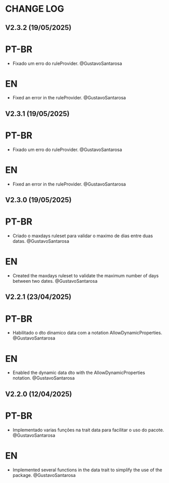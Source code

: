 # CHANGE LOG

## V2.3.2 (19/05/2025)

# PT-BR

- Fixado um erro do ruleProvider. @GustavoSantarosa

# EN

- Fixed an error in the ruleProvider. @GustavoSantarosa

## V2.3.1 (19/05/2025)

# PT-BR

- Fixado um erro do ruleProvider. @GustavoSantarosa

# EN

- Fixed an error in the ruleProvider. @GustavoSantarosa

## V2.3.0 (19/05/2025)

# PT-BR

- Criado o maxdays ruleset para validar o maximo de dias entre duas datas. @GustavoSantarosa

# EN

- Created the maxdays ruleset to validate the maximum number of days between two dates. @GustavoSantarosa

## V2.2.1 (23/04/2025)

# PT-BR

- Habilitado o dto dinamico data com a notation AllowDynamicProperties. @GustavoSantarosa

# EN

- Enabled the dynamic data dto with the AllowDynamicProperties notation. @GustavoSantarosa

## V2.2.0 (12/04/2025)

# PT-BR

- Implementado varias funções na trait data para facilitar o uso do pacote. @GustavoSantarosa

# EN

- Implemented several functions in the data trait to simplify the use of the package. @GustavoSantarosa
